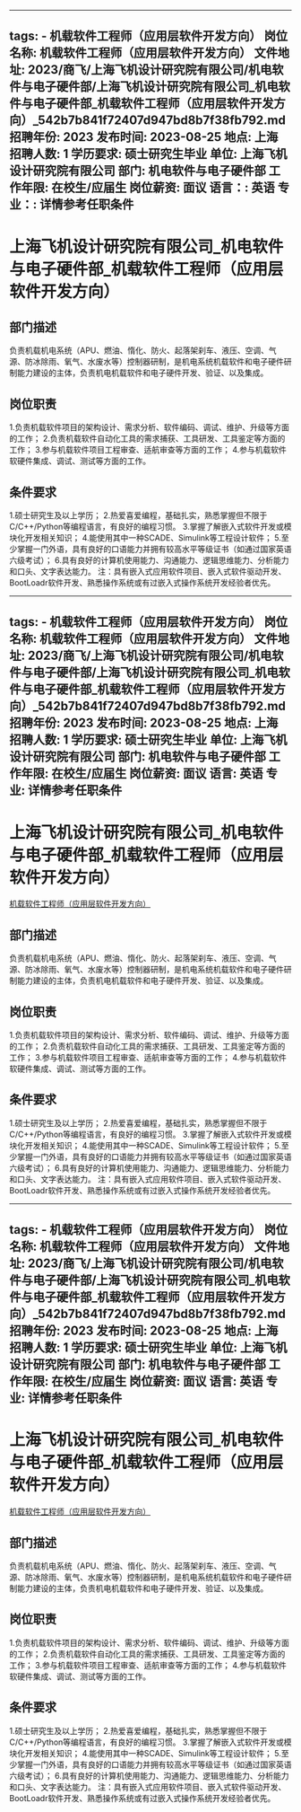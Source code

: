 
---
tags:
    - 机载软件工程师（应用层软件开发方向）
岗位名称: 机载软件工程师（应用层软件开发方向）
文件地址: 2023/商飞/上海飞机设计研究院有限公司/机电软件与电子硬件部/上海飞机设计研究院有限公司_机电软件与电子硬件部_机载软件工程师（应用层软件开发方向）_542b7b841f72407d947bd8b7f38fb792.md
招聘年份: 2023
发布时间: 2023-08-25
地点: 上海
招聘人数: 1
学历要求: 硕士研究生毕业
单位: 上海飞机设计研究院有限公司
部门: 机电软件与电子硬件部
工作年限: 在校生/应届生
岗位薪资: 面议
语言：: 英语
专业：: 详情参考任职条件
---

# 上海飞机设计研究院有限公司_机电软件与电子硬件部_机载软件工程师（应用层软件开发方向）

## 部门描述

负责机载机电系统（APU、燃油、惰化、防火、起落架刹车、液压、空调、气源、防冰除雨、氧气、水废水等）控制器研制，是机电系统机载软件和电子硬件研制能力建设的主体，负责机电机载软件和电子硬件开发、验证、以及集成。

## 岗位职责

1.负责机载软件项目的架构设计、需求分析、软件编码、调试、维护、升级等方面的工作；
 2.负责机载软件自动化工具的需求捕获、工具研发、工具鉴定等方面的工作；
 3.参与机载软件项目工程审查、适航审查等方面的工作；
 4.参与机载软件软硬件集成、调试、测试等方面的工作。

 ## 条件要求

1.硕士研究生及以上学历；
 2.热爱喜爱编程，基础扎实，熟悉掌握但不限于C/C++/Python等编程语言，有良好的编程习惯。 3.掌握了解嵌入式软件开发或模块化开发相关知识；
 4.能使用其中一种SCADE、Simulink等工程设计软件；
 5.至少掌握一门外语，具有良好的口语能力并拥有较高水平等级证书（如通过国家英语六级考试）；
 6.具有良好的计算机使用能力、沟通能力、逻辑思维能力、分析能力和口头、文字表达能力。 注：具有嵌入式应用软件项目、嵌入式软件驱动开发、BootLoadr软件开发、熟悉操作系统或有过嵌入式操作系统开发经验者优先。

---
tags:
    - 机载软件工程师（应用层软件开发方向）
岗位名称: 机载软件工程师（应用层软件开发方向）
文件地址: 2023/商飞/上海飞机设计研究院有限公司/机电软件与电子硬件部/上海飞机设计研究院有限公司_机电软件与电子硬件部_机载软件工程师（应用层软件开发方向）_542b7b841f72407d947bd8b7f38fb792.md
招聘年份: 2023
发布时间: 2023-08-25
地点: 上海
招聘人数: 1
学历要求: 硕士研究生毕业
单位: 上海飞机设计研究院有限公司
部门: 机电软件与电子硬件部
工作年限: 在校生/应届生
岗位薪资: 面议
语言: 英语
专业: 详情参考任职条件
---

# 上海飞机设计研究院有限公司_机电软件与电子硬件部_机载软件工程师（应用层软件开发方向）

[机载软件工程师（应用层软件开发方向）](http://zhaopin.comac.cc/zp/ct/out/position/positionDetail?planid=542b7b841f72407d947bd8b7f38fb792)

## 部门描述

负责机载机电系统（APU、燃油、惰化、防火、起落架刹车、液压、空调、气源、防冰除雨、氧气、水废水等）控制器研制，是机电系统机载软件和电子硬件研制能力建设的主体，负责机电机载软件和电子硬件开发、验证、以及集成。

## 岗位职责

1.负责机载软件项目的架构设计、需求分析、软件编码、调试、维护、升级等方面的工作；
 2.负责机载软件自动化工具的需求捕获、工具研发、工具鉴定等方面的工作；
 3.参与机载软件项目工程审查、适航审查等方面的工作；
 4.参与机载软件软硬件集成、调试、测试等方面的工作。

 ## 条件要求

1.硕士研究生及以上学历；
 2.热爱喜爱编程，基础扎实，熟悉掌握但不限于C/C++/Python等编程语言，有良好的编程习惯。 3.掌握了解嵌入式软件开发或模块化开发相关知识；
 4.能使用其中一种SCADE、Simulink等工程设计软件；
 5.至少掌握一门外语，具有良好的口语能力并拥有较高水平等级证书（如通过国家英语六级考试）；
 6.具有良好的计算机使用能力、沟通能力、逻辑思维能力、分析能力和口头、文字表达能力。 注：具有嵌入式应用软件项目、嵌入式软件驱动开发、BootLoadr软件开发、熟悉操作系统或有过嵌入式操作系统开发经验者优先。

---
tags:
    - 机载软件工程师（应用层软件开发方向）
岗位名称: 机载软件工程师（应用层软件开发方向）
文件地址: 2023/商飞/上海飞机设计研究院有限公司/机电软件与电子硬件部/上海飞机设计研究院有限公司_机电软件与电子硬件部_机载软件工程师（应用层软件开发方向）_542b7b841f72407d947bd8b7f38fb792.md
招聘年份: 2023
发布时间: 2023-08-25
地点: 上海
招聘人数: 1
学历要求: 硕士研究生毕业
单位: 上海飞机设计研究院有限公司
部门: 机电软件与电子硬件部
工作年限: 在校生/应届生
岗位薪资: 面议
语言: 英语
专业: 详情参考任职条件
---

# 上海飞机设计研究院有限公司_机电软件与电子硬件部_机载软件工程师（应用层软件开发方向）

[机载软件工程师（应用层软件开发方向）](http://zhaopin.comac.cc/zp/ct/out/position/positionDetail?planid=542b7b841f72407d947bd8b7f38fb792)


## 部门描述

负责机载机电系统（APU、燃油、惰化、防火、起落架刹车、液压、空调、气源、防冰除雨、氧气、水废水等）控制器研制，是机电系统机载软件和电子硬件研制能力建设的主体，负责机电机载软件和电子硬件开发、验证、以及集成。

## 岗位职责

1.负责机载软件项目的架构设计、需求分析、软件编码、调试、维护、升级等方面的工作；
 2.负责机载软件自动化工具的需求捕获、工具研发、工具鉴定等方面的工作；
 3.参与机载软件项目工程审查、适航审查等方面的工作；
 4.参与机载软件软硬件集成、调试、测试等方面的工作。

 ## 条件要求

1.硕士研究生及以上学历；
 2.热爱喜爱编程，基础扎实，熟悉掌握但不限于C/C++/Python等编程语言，有良好的编程习惯。 3.掌握了解嵌入式软件开发或模块化开发相关知识；
 4.能使用其中一种SCADE、Simulink等工程设计软件；
 5.至少掌握一门外语，具有良好的口语能力并拥有较高水平等级证书（如通过国家英语六级考试）；
 6.具有良好的计算机使用能力、沟通能力、逻辑思维能力、分析能力和口头、文字表达能力。 注：具有嵌入式应用软件项目、嵌入式软件驱动开发、BootLoadr软件开发、熟悉操作系统或有过嵌入式操作系统开发经验者优先。
